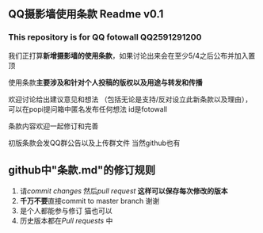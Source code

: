 ## QQ摄影墙使用条款 Readme v0.1
### This repository is for QQ fotowall   QQ2591291200
我们正打算**新增摄影墙的使用条款**，如果讨论出来会在至少5/4之后公布并加入置顶

使用条款**主要涉及和针对个人投稿的版权以及用途与转发和传播**

欢迎讨论给出建议意见和想法 （包括无论是支持/反对设立此新条款以及理由），可以在popi提问箱中匿名发布任何想法 id是fotowall

条款内容欢迎一起修订和完善

初版条款会发QQ群公告以及上传群文件 当然github也有

## github中"条款.md"的修订规则
1. 请*commit changes* 然后*pull request* **这样可以保存每次修改的版本**
2. **千万不要**直接commit to master branch 谢谢
3. 是个人都能参与修订 猫也可以
4. 历史版本都在*Pull requests* 中
<!-- 以上只能由管理员修改喵 -->
